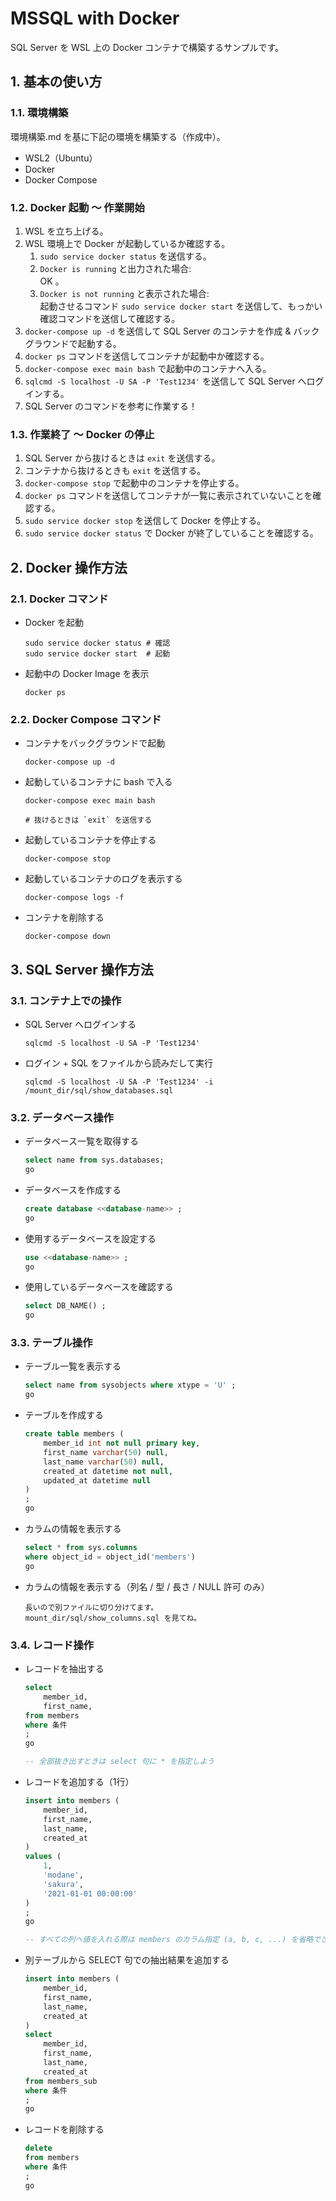<!-- omit in toc -->
# MSSQL with Docker

SQL Server を WSL 上の Docker コンテナで構築するサンプルです。

## 1. 基本の使い方

### 1.1. 環境構築

環境構築.md を基に下記の環境を構築する（作成中）。

- WSL2（Ubuntu）
- Docker
- Docker Compose

### 1.2. Docker 起動 ～ 作業開始

1. WSL を立ち上げる。
2. WSL 環境上で Docker が起動しているか確認する。
    1. `sudo service docker status` を送信する。
    2. `Docker is running` と出力された場合:  
    OK 。
    3. `Docker is not running` と表示された場合:  
    起動させるコマンド `sudo service docker start` を送信して、もっかい確認コマンドを送信して確認する。
3. `docker-compose up -d` を送信して SQL Server のコンテナを作成 & バックグラウンドで起動する。
4. `docker ps` コマンドを送信してコンテナが起動中か確認する。
5. `docker-compose exec main bash` で起動中のコンテナへ入る。
6. `sqlcmd -S localhost -U SA -P 'Test1234'` を送信して SQL Server へログインする。
7. SQL Server のコマンドを参考に作業する！

### 1.3. 作業終了 ～ Docker の停止

1. SQL Server から抜けるときは `exit` を送信する。
2. コンテナから抜けるときも `exit` を送信する。
3. `docker-compose stop` で起動中のコンテナを停止する。
4. `docker ps` コマンドを送信してコンテナが一覧に表示されていないことを確認する。
5. `sudo service docker stop` を送信して Docker を停止する。
6. `sudo service docker status` で Docker が終了していることを確認する。

## 2. Docker 操作方法

### 2.1. Docker コマンド

- Docker を起動

    ```shell
    sudo service docker status # 確認
    sudo service docker start  # 起動
    ```

- 起動中の Docker Image を表示

    ```shell
    docker ps
    ```

### 2.2. Docker Compose コマンド

- コンテナをバックグラウンドで起動

    ```shell
    docker-compose up -d
    ```

- 起動しているコンテナに bash で入る

    ```shell
    docker-compose exec main bash

    # 抜けるときは `exit` を送信する
    ```

- 起動しているコンテナを停止する

    ```shell
    docker-compose stop
    ```

- 起動しているコンテナのログを表示する

    ```shell
    docker-compose logs -f
    ```

- コンテナを削除する

    ```shell
    docker-compose down
    ```

## 3. SQL Server 操作方法

### 3.1. コンテナ上での操作

- SQL Server へログインする

    ```shell
    sqlcmd -S localhost -U SA -P 'Test1234'
    ```

- ログイン + SQL をファイルから読みだして実行

    ```shell
    sqlcmd -S localhost -U SA -P 'Test1234' -i /mount_dir/sql/show_databases.sql
    ```

### 3.2. データベース操作

- データベース一覧を取得する

    ```sql
    select name from sys.databases;
    go
    ```

- データベースを作成する

    ```sql
    create database <<database-name>> ;
    go
    ```

- 使用するデータベースを設定する

    ```sql
    use <<database-name>> ;
    go
    ```

- 使用しているデータベースを確認する

    ```sql
    select DB_NAME() ;
    go
    ```

### 3.3. テーブル操作

- テーブル一覧を表示する

    ```sql
    select name from sysobjects where xtype = 'U' ;
    go
    ```

- テーブルを作成する

    ```sql
    create table members (
        member_id int not null primary key,
        first_name varchar(50) null,
        last_name varchar(50) null,
        created_at datetime not null,
        updated_at datetime null
    )
    ;
    go
    ```

- カラムの情報を表示する

    ```sql
    select * from sys.columns
    where object_id = object_id('members')
    go
    ```

- カラムの情報を表示する（列名 / 型 / 長さ / NULL 許可 のみ）

    ```text
    長いので別ファイルに切り分けてます。
    mount_dir/sql/show_columns.sql を見てね。
    ```

### 3.4. レコード操作

- レコードを抽出する

    ```sql
    select
        member_id,
        first_name,
    from members
    where 条件
    ;
    go

    -- 全部抜き出すときは select 句に * を指定しよう
    ```

- レコードを追加する（1行）

    ```sql
    insert into members (
        member_id,
        first_name,
        last_name,
        created_at
    )
    values (
        1,
        'modane',
        'sakura',
        '2021-01-01 00:00:00'
    )
    ;
    go

    -- すべての列へ値を入れる際は members のカラム指定 (a, b, c, ...) を省略できる
    ```

- 別テーブルから SELECT 句での抽出結果を追加する

    ```sql
    insert into members (
        member_id,
        first_name,
        last_name,
        created_at
    )
    select
        member_id,
        first_name,
        last_name,
        created_at
    from members_sub
    where 条件
    ;
    go
    ```

- レコードを削除する

    ```sql
    delete
    from members
    where 条件
    ;
    go
    ```
